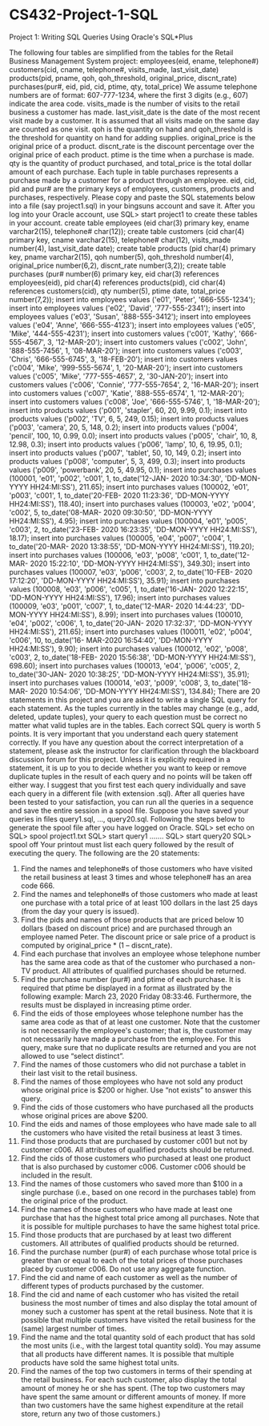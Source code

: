 # CS432-Project-1-SQL
Project 1: Writing SQL Queries Using Oracle's SQL*Plus

The following four tables are simplified from the tables for the Retail Business Management System project:
employees(eid, ename, telephone#)
customers(cid, cname, telephone#, visits_made, last_visit_date)
products(pid, pname, qoh, qoh_threshold, original_price, discnt_rate)
purchases(pur#, eid, pid, cid, ptime, qty, total_price)
We assume telephone numbers are of format: 607-777-1234, where the first 3 digits (e.g., 607) indicate the
area code. visits_made is the number of visits to the retail business a customer has made. last_visit_date is
the date of the most recent visit made by a customer. It is assumed that all visits made on the same day are
counted as one visit. qoh is the quantity on hand and qoh_threshold is the threshold for quantity on hand for
adding supplies. original_price is the original price of a product. discnt_rate is the discount percentage over
the original price of each product. ptime is the time when a purchase is made. qty is the quantity of product
purchased, and total_price is the total dollar amount of each purchase. Each tuple in table purchases
represents a purchase made by a customer for a product through an employee. eid, cid, pid and pur# are the
primary keys of employees, customers, products and purchases, respectively.
Please copy and paste the SQL statements below into a file (say project1.sql) in your bingsuns account and
save it. After you log into your Oracle account, use SQL> start project1 to create these tables in your
account.
create table employees
(eid char(3) primary key,
ename varchar2(15),
telephone# char(12));
create table customers
(cid char(4) primary key,
cname varchar2(15),
telephone# char(12),
visits_made number(4),
last_visit_date date);
create table products
(pid char(4) primary key,
pname varchar2(15),
qoh number(5),
qoh_threshold number(4),
original_price number(6,2),
discnt_rate number(3,2));
create table purchases
(pur# number(6) primary key,
eid char(3) references employees(eid),
pid char(4) references products(pid),
cid char(4) references customers(cid),
qty number(5),
ptime date,
total_price number(7,2));
insert into employees values ('e01', 'Peter', '666-555-1234');
insert into employees values ('e02', 'David', '777-555-2341');
insert into employees values ('e03', 'Susan', '888-555-3412');
insert into employees values ('e04', 'Anne', '666-555-4123');
insert into employees values ('e05', 'Mike', '444-555-4231');
insert into customers values ('c001', 'Kathy', '666-555-4567', 3, '12-MAR-20');
insert into customers values ('c002', 'John', '888-555-7456', 1, '08-MAR-20');
insert into customers values ('c003', 'Chris', '666-555-6745', 3, '18-FEB-20');
insert into customers values ('c004', 'Mike', '999-555-5674', 1, '20-MAR-20');
insert into customers values ('c005', 'Mike', '777-555-4657', 2, '30-JAN-20');
insert into customers values ('c006', 'Connie', '777-555-7654', 2, '16-MAR-20');
insert into customers values ('c007', 'Katie', '888-555-6574', 1, '12-MAR-20');
insert into customers values ('c008', 'Joe', '666-555-5746', 1, '18-MAR-20');
insert into products values ('p001', 'stapler', 60, 20, 9.99, 0.1);
insert into products values ('p002', 'TV', 6, 5, 249, 0.15);
insert into products values ('p003', 'camera', 20, 5, 148, 0.2);
insert into products values ('p004', 'pencil', 100, 10, 0.99, 0.0);
insert into products values ('p005', 'chair', 10, 8, 12.98, 0.3);
insert into products values ('p006', 'lamp', 10, 6, 19.95, 0.1);
insert into products values ('p007', 'tablet', 50, 10, 149, 0.2);
insert into products values ('p008', 'computer', 5, 3, 499, 0.3);
insert into products values ('p009', 'powerbank', 20, 5, 49.95, 0.1);
insert into purchases values (100001, 'e01', 'p002', 'c001', 1, to_date('12-JAN-
2020 10:34:30', 'DD-MON-YYYY HH24:MI:SS'), 211.65);
insert into purchases values (100002, 'e01', 'p003', 'c001', 1, to_date('20-FEB-
2020 11:23:36', 'DD-MON-YYYY HH24:MI:SS'), 118.40);
insert into purchases values (100003, 'e02', 'p004', 'c002', 5, to_date('08-MAR-
2020 09:30:50', 'DD-MON-YYYY HH24:MI:SS'), 4.95);
insert into purchases values (100004, 'e01', 'p005', 'c003', 2, to_date('23-FEB-
2020 16:23:35', 'DD-MON-YYYY HH24:MI:SS'), 18.17);
insert into purchases values (100005, 'e04', 'p007', 'c004', 1, to_date('20-MAR-
2020 13:38:55', 'DD-MON-YYYY HH24:MI:SS'), 119.20);
insert into purchases values (100006, 'e03', 'p008', 'c001', 1, to_date('12-MAR-
2020 15:22:10', 'DD-MON-YYYY HH24:MI:SS'), 349.30);
insert into purchases values (100007, 'e03', 'p006', 'c003', 2, to_date('10-FEB-
2020 17:12:20', 'DD-MON-YYYY HH24:MI:SS'), 35.91);
insert into purchases values (100008, 'e03', 'p006', 'c005', 1, to_date('16-JAN-
2020 12:22:15', 'DD-MON-YYYY HH24:MI:SS'), 17.96);
insert into purchases values (100009, 'e03', 'p001', 'c007', 1, to_date('12-MAR-
2020 14:44:23', 'DD-MON-YYYY HH24:MI:SS'), 8.99);
insert into purchases values (100010, 'e04', 'p002', 'c006', 1, to_date('20-JAN-
2020 17:32:37', 'DD-MON-YYYY HH24:MI:SS'), 211.65);
insert into purchases values (100011, 'e02', 'p004', 'c006', 10, to_date('16-
MAR-2020 16:54:40', 'DD-MON-YYYY HH24:MI:SS'), 9.90);
insert into purchases values (100012, 'e02', 'p008', 'c003', 2, to_date('18-FEB-
2020 15:56:38', 'DD-MON-YYYY HH24:MI:SS'), 698.60);
insert into purchases values (100013, 'e04', 'p006', 'c005', 2, to_date('30-JAN-
2020 10:38:25', 'DD-MON-YYYY HH24:MI:SS'), 35.91);
insert into purchases values (100014, 'e03', 'p009', 'c008', 3, to_date('18-MAR-
2020 10:54:06', 'DD-MON-YYYY HH24:MI:SS'), 134.84);
There are 20 statements in this project and you are asked to write a single SQL query for each statement. As
the tuples currently in the tables may change (e.g., add, deleted, update tuples), your query to each
question must be correct no matter what valid tuples are in the tables. Each correct SQL query is worth
5 points. It is very important that you understand each query statement correctly. If you have any question
about the correct interpretation of a statement, please ask the instructor for clarification through the
blackboard discussion forum for this project. Unless it is explicitly required in a statement, it is up to you to
decide whether you want to keep or remove duplicate tuples in the result of each query and no points will be
taken off either way.
I suggest that you first test each query individually and save each query in a different file (with extension
.sql). After all queries have been tested to your satisfaction, you can run all the queries in a sequence and
save the entire session in a spool file. Suppose you have saved your queries in files query1.sql, ...,
query20.sql. Following the steps below to generate the spool file after you have logged on Oracle.
SQL> set echo on
SQL> spool project1.txt
SQL> start query1
.......
SQL> start query20
SQL> spool off
Your printout must list each query followed by the result of executing the query.
The following are the 20 statements:
1. Find the names and telephone#s of those customers who have visited the retail business at least 3 times
and whose telephone# has an area code 666.
2. Find the names and telephone#s of those customers who made at least one purchase with a total price of
at least 100 dollars in the last 25 days (from the day your query is issued).
3. Find the pids and names of those products that are priced below 10 dollars (based on discount price) and
are purchased through an employee named Peter. The discount price or sale price of a product is
computed by original_price * (1 – discnt_rate).
4. Find each purchase that involves an employee whose telephone number has the same area code as that
of the customer who purchased a non-TV product. All attributes of qualified purchases should be
returned.
5. Find the purchase number (pur#) and ptime of each purchase. It is required that ptime be displayed in a
format as illustrated by the following example: March 23, 2020 Friday 08:33:46. Furthermore, the
results must be displayed in increasing ptime order.
6. Find the eids of those employees whose telephone number has the same area code as that of at least one
customer. Note that the customer is not necessarily the employee's customer; that is, the customer may
not necessarily have made a purchase from the employee. For this query, make sure that no duplicate
results are returned and you are not allowed to use “select distinct”.
7. Find the names of those customers who did not purchase a tablet in their last visit to the retail business.
8. Find the names of those employees who have not sold any product whose original price is $200 or
higher. Use “not exists” to answer this query.
9. Find the cids of those customers who have purchased all the products whose original prices are above
$200.
10. Find the eids and names of those employees who have made sale to all the customers who have visited
the retail business at least 3 times.
11. Find those products that are purchased by customer c001 but not by customer c006. All attributes of
qualified products should be returned.
12. Find the cids of those customers who purchased at least one product that is also purchased by customer
c006. Customer c006 should be included in the result.
13. Find the names of those customers who saved more than $100 in a single purchase (i.e., based on one
record in the purchases table) from the original price of the product.
14. Find the names of those customers who have made at least one purchase that has the highest total price
among all purchases. Note that it is possible for multiple purchases to have the same highest total price.
15. Find those products that are purchased by at least two different customers. All attributes of qualified
products should be returned.
16. Find the purchase number (pur#) of each purchase whose total price is greater than or equal to each of
the total prices of those purchases placed by customer c006. Do not use any aggregate function.
17. Find the cid and name of each customer as well as the number of different types of products purchased
by the customer.
18. Find the cid and name of each customer who has visited the retail business the most number of times
and also display the total amount of money such a customer has spent at the retail business. Note that it
is possible that multiple customers have visited the retail business for the (same) largest number of
times.
19. Find the name and the total quantity sold of each product that has sold the most units (i.e., with the
largest total quantity sold). You may assume that all products have different names. It is possible that
multiple products have sold the same highest total units.
20. Find the names of the top two customers in terms of their spending at the retail business. For each such
customer, also display the total amount of money he or she has spent. (The top two customers may have
spent the same amount or different amounts of money. If more than two customers have the same
highest expenditure at the retail store, return any two of those customers.)
